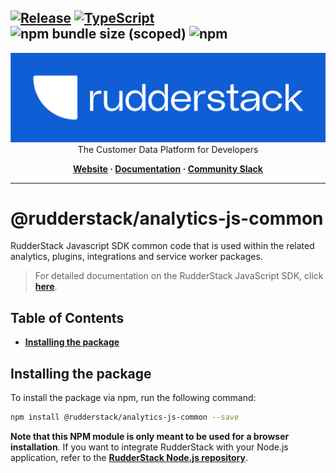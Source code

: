 ## [![Release](https://img.shields.io/npm/v/%40rudderstack/analytics-js-common)](https://www.npmjs.com/package/@rudderstack/analytics-js-common) [![TypeScript](https://img.shields.io/badge/%3C%2F%3E-TypeScript-%230074c1.svg)](https://www.typescriptlang.org/) ![npm bundle size (scoped)](https://img.shields.io/bundlephobia/min/%40rudderstack/analytics-js-common) ![npm](https://img.shields.io/npm/dw/%40rudderstack/analytics-js-common)

<p align="center">
  <a href="https://rudderstack.com/">
    <img alt="RudderStack" width="512" src="https://raw.githubusercontent.com/rudderlabs/rudder-sdk-js/develop/assets/rs-logo-full-light.jpg">
  </a>
  <br />
  <caption>The Customer Data Platform for Developers</caption>
</p>
<p align="center">
  <b>
    <a href="https://rudderstack.com">Website</a>
    ·
    <a href="https://rudderstack.com/docs/stream-sources/rudderstack-sdk-integration-guides/rudderstack-javascript-sdk/">Documentation</a>
    ·
    <a href="https://rudderstack.com/join-rudderstack-slack-community">Community Slack</a>
  </b>
</p>

---

# [](https://github.com/rudderlabs/rudder-sdk-js/blob/main/packages/analytics-js-common/README.md#@rudderstack-analytics-js-common)@rudderstack/analytics-js-common

RudderStack Javascript SDK common code that is used within the related analytics, plugins, integrations and service worker packages.

> For detailed documentation on the RudderStack JavaScript SDK, click [**here**](https://www.rudderstack.com/docs/sources/event-streams/sdks/rudderstack-javascript-sdk/).

## Table of Contents

- [**Installing the package**](https://github.com/rudderlabs/rudder-sdk-js/blob/main/packages/analytics-js-common/README.md#installing-the-package)

## [](https://github.com/rudderlabs/rudder-sdk-js/blob/main/packages/analytics-js-common/README.md#installing-the-package)Installing the package

To install the package via npm, run the following command:

```bash
npm install @rudderstack/analytics-js-common --save
```

**Note that this NPM module is only meant to be used for a browser installation**. If you want to integrate RudderStack with your Node.js application, refer to the [**RudderStack Node.js repository**](https://github.com/rudderlabs/rudder-sdk-node).
